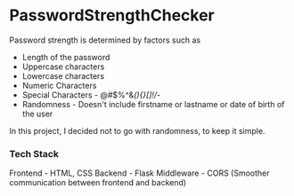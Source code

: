 # PasswordStrengthChecker

Password strength is determined by factors such as
- Length of the password
- Uppercase characters
- Lowercase characters
- Numeric Characters
- Special Characters - @#$%^&*(){}[]!/*-
- Randomness - Doesn't include firstname or lastname or date of birth of the user

In this project, I decided not to go with randomness, to keep it simple. 

### Tech Stack
Frontend - HTML, CSS
Backend - Flask
Middleware - CORS (Smoother communication between frontend and backend)
